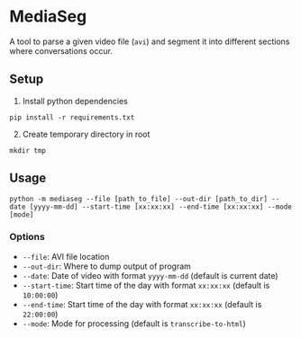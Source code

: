 # MediaSeg

A tool to parse a given video file (`avi`) and segment it into different sections where conversations occur.

## Setup

1. Install python dependencies

```
pip install -r requirements.txt
```

2. Create temporary directory in root

```
mkdir tmp
```

## Usage

```
python -m mediaseg --file [path_to_file] --out-dir [path_to_dir] --date [yyyy-mm-dd] --start-time [xx:xx:xx] --end-time [xx:xx:xx] --mode [mode]
```

### Options

* `--file`: AVI file location
* `--out-dir`: Where to dump output of program
* `--date`: Date of video with format `yyyy-mm-dd` (default is current date)
* `--start-time`: Start time of the day with format `xx:xx:xx` (default is `10:00:00`)
* `--end-time`: Start time of the day with format `xx:xx:xx` (default is `22:00:00`)
* `--mode`: Mode for processing (default is `transcribe-to-html`)
